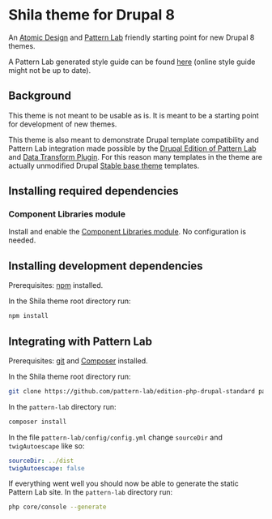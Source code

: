 # Shila theme for Drupal 8

An [Atomic Design](http://bradfrost.com/blog/post/atomic-web-design/) and [Pattern Lab](http://patternlab.io/) friendly starting point for new Drupal 8 themes.

A Pattern Lab generated style guide can be found [here](https://aleksip.github.io/styleguide-shila-drupal-theme/) (online style guide might not be up to date).


## Background

This theme is not meant to be usable as is. It is meant to be a starting point for development of new themes.

This theme is also meant to demonstrate Drupal template compatibility and Pattern Lab integration made possible by the [Drupal Edition of Pattern Lab](https://github.com/pattern-lab/edition-php-drupal-standard) and [Data Transform Plugin](https://github.com/aleksip/plugin-data-transform). For this reason many templates in the theme are actually unmodified Drupal [Stable base theme](https://www.drupal.org/node/2580687) templates.


## Installing required dependencies

### Component Libraries module

Install and enable the [Component Libraries module](https://www.drupal.org/project/components). No configuration is needed.

## Installing development dependencies

Prerequisites: [npm](https://nodejs.org/) installed.

In the Shila theme root directory run:

```sh
npm install
```


## Integrating with Pattern Lab

Prerequisites: [git](https://git-scm.com/) and [Composer](https://getcomposer.org/) installed.

In the Shila theme root directory run:

```sh
git clone https://github.com/pattern-lab/edition-php-drupal-standard pattern-lab
```

In the `pattern-lab` directory run:

```sh
composer install
```

In the file `pattern-lab/config/config.yml` change `sourceDir` and `twigAutoescape` like so:

 ```yml
 sourceDir: ../dist
 twigAutoescape: false
 ```

If everything went well you should now be able to generate the static Pattern Lab site. In the `pattern-lab` directory run:

```sh
php core/console --generate
```
